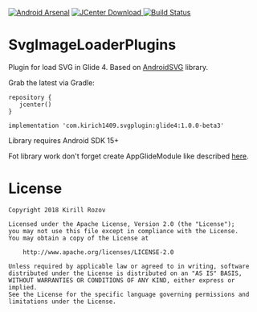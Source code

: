 [![Android Arsenal]( https://img.shields.io/badge/Android%20Arsenal-SvgGlidePlugin-green.svg?style=flat )]( https://android-arsenal.com/details/1/6812 )
[![JCenter Download](https://api.bintray.com/packages/kirich1409/maven/svg-glide-plugin/images/download.svg) ](https://bintray.com/kirich1409/maven/svg-glide-plugin/_latestVersion)
[![Build Status](https://travis-ci.org/kirich1409/SvgGlidePlugins.svg?branch=master)](https://travis-ci.org/kirich1409/SvgGlidePlugins)

# SvgImageLoaderPlugins
Plugin for load SVG in Glide 4. Based on [AndroidSVG](http://bigbadaboom.github.io/androidsvg/) library.

Grab the latest via Gradle:
```
repository {
   jcenter()
}

implementation 'com.kirich1409.svgplugin:glide4:1.0.0-beta3'
```

Library requires Android SDK 15+

Fot library work don't forget create AppGlideModule like described [here](http://bumptech.github.io/glide/doc/generatedapi.html).

License
=======

    Copyright 2018 Kirill Rozov
        
    Licensed under the Apache License, Version 2.0 (the "License");
    you may not use this file except in compliance with the License.
    You may obtain a copy of the License at
    
        http://www.apache.org/licenses/LICENSE-2.0
        
    Unless required by applicable law or agreed to in writing, software
    distributed under the License is distributed on an "AS IS" BASIS,
    WITHOUT WARRANTIES OR CONDITIONS OF ANY KIND, either express or implied.
    See the License for the specific language governing permissions and
    limitations under the License.
